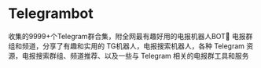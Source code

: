 # Telegrambot
收集的9999+个Telegram群合集，附全网最有趣好用的电报机器人BOT🤖 电报群组和频道，分享了有趣和实用的 TG机器人，电报搜索机器人，各种 Telegram 资源，电报搜索群组、频道推荐、以及一些与 Telegram 相关的电报群工具和服务
